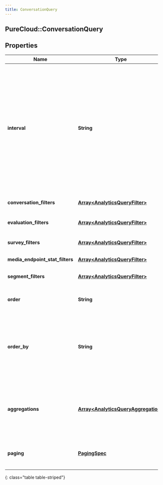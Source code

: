 ```yaml
---
title: ConversationQuery
---
```

## PureCloud::ConversationQuery

## Properties

|Name | Type | Description | Notes|
|------------ | ------------- | ------------- | -------------|
| **interval** | **String** | Specifies the date and time range of data being queried. Results will include conversations that both started on a day touched by the interval AND either started, ended, or any activity during the interval. Conversations that started before the earliest day of the interval will not be searched. Intervals are represented as an ISO-8601 string. For example: YYYY-MM-DDThh:mm:ss/YYYY-MM-DDThh:mm:ss | [optional] |
| **conversation_filters** | [**Array&lt;AnalyticsQueryFilter&gt;**](AnalyticsQueryFilter.html) | Filters that target conversation-level data | [optional] |
| **evaluation_filters** | [**Array&lt;AnalyticsQueryFilter&gt;**](AnalyticsQueryFilter.html) | Filters that target quality management evaluation-level data | [optional] |
| **survey_filters** | [**Array&lt;AnalyticsQueryFilter&gt;**](AnalyticsQueryFilter.html) | Filters that target quality management survey-level data | [optional] |
| **media_endpoint_stat_filters** | [**Array&lt;AnalyticsQueryFilter&gt;**](AnalyticsQueryFilter.html) | Filters that target call quality of service data | [optional] |
| **segment_filters** | [**Array&lt;AnalyticsQueryFilter&gt;**](AnalyticsQueryFilter.html) | Filters that target individual segments within a conversation | [optional] |
| **order** | **String** | Sort the result set in ascending/descending order. Default is ascending | [optional] |
| **order_by** | **String** | Specify which data element within the result set to use for sorting. The options  to use as a basis for sorting the results: conversationStart, segmentStart, and segmentEnd. If not specified, the default is conversationStart | [optional] |
| **aggregations** | [**Array&lt;AnalyticsQueryAggregation&gt;**](AnalyticsQueryAggregation.html) | Include faceted search and aggregate roll-ups describing your search results. This does not function as a filter, but rather, summary data about the data matching your filters | [optional] |
| **paging** | [**PagingSpec**](PagingSpec.html) | Page size and number to control iterating through large result sets. Default page size is 25 | [optional] |
{: class="table table-striped"}


